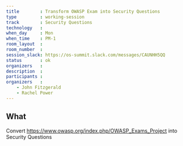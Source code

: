 ```yaml
---
title        : Transform OWASP Exam into Security Questions
type         : working-session
track        : Security Questions
technology   :
when_day     : Mon
when_time    : PM-1
room_layout  :
room_number  :
session_slack: https://os-summit.slack.com/messages/CAUNHH5QQ
status       : ok
organizers   :
description  :
participants :
organizers   :
    - John Fitzgerald
    - Rachel Power
---
```



## What

Convert https://www.owasp.org/index.php/OWASP_Exams_Project into Security Questions

